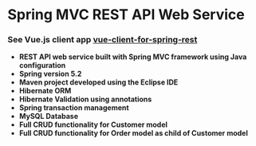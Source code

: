 # Spring MVC REST API Web Service
### See Vue.js client app [vue-client-for-spring-rest](https://github.com/UniquelySimilar/vue-client-for-spring-rest)
* **REST API web service built with Spring MVC framework using Java configuration**
* **Spring version 5.2**
* **Maven project developed using the Eclipse IDE**
* **Hibernate ORM**
* **Hibernate Validation using annotations**
* **Spring transaction management**
* **MySQL Database**
* **Full CRUD functionality for Customer model**
* **Full CRUD functionality for Order model as child of Customer model**
